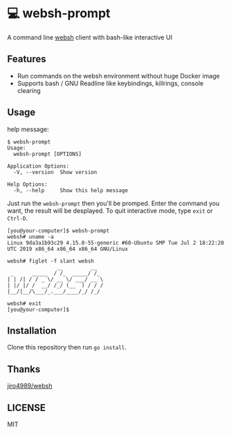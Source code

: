 # 💻 websh-prompt

A command line [websh](https://github.com/jiro4989/websh) client with bash-like interactive UI

## Features

- Run commands on the websh environment without huge Docker image
- Supports bash / GNU Readline like keybindings, killrings, console clearing


## Usage

help message:

```
$ websh-prompt
Usage:
  websh-prompt [OPTIONS]

Application Options:
  -V, --version  Show version

Help Options:
  -h, --help     Show this help message
```

Just run the `websh-prompt` then you'll be promped. Enter the command you want, the result will be desplayed.
To quit interactive mode, type `exit` or `Ctrl-D`.

```
[you@your-computer]$ websh-prompt
websh# uname -a
Linux 9da3a1b93c29 4.15.0-55-generic #60-Ubuntu SMP Tue Jul 2 18:22:20 UTC 2019 x86_64 x86_64 x86_64 GNU/Linux

websh# figlet -f slant websh
                __         __  
 _      _____  / /_  _____/ /_ 
| | /| / / _ \/ __ \/ ___/ __ \
| |/ |/ /  __/ /_/ (__  ) / / /
|__/|__/\___/_.___/____/_/ /_/ 
                               
websh# exit
[you@your-computer]$ 
```


## Installation

Clone this repository then run `go install`.

## Thanks

[jiro4989/websh](https://github.com/jiro4989/websh) 

## LICENSE

MIT

